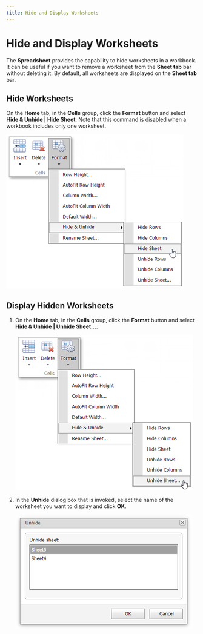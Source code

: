```yaml
---
title: Hide and Display Worksheets
---
```

# Hide and Display Worksheets
The **Spreadsheet** provides the capability to hide worksheets in a workbook. It can be useful if you want to remove a worksheet from the **Sheet tab** bar without deleting it. By default, all worksheets are displayed on the **Sheet tab** bar.

## Hide Worksheets
On the **Home** tab, in the **Cells** group, click the **Format** button and select **Hide &amp; Unhide | Hide Sheet**. Note that this command is disabled when a workbook includes only one worksheet.

![EUD_ASPxSpreadsheet_View_HideSheets](../../../images/img117689.png)

## Display Hidden Worksheets
1. On the **Home** tab, in the **Cells** group, click the **Format** button and select **Hide &amp; Unhide | Unhide Sheet...**.
	
	![EUD_ASPxSpreadsheet_View_UnhideSheets](../../../images/img117688.png)
2. In the **Unhide** dialog box that is invoked, select the name of the worksheet you want to display and click **OK**.
	
	![EUD_ASPxSpreadsheet_View_UnhideSheetsDialog](../../../images/img117691.png)